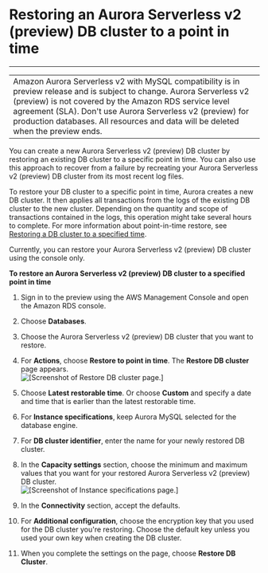 # Restoring an Aurora Serverless v2 \(preview\) DB cluster to a point in time<a name="aurora-serverless-2.restore"></a>


****  

|  | 
| --- |
| Amazon Aurora Serverless v2 with MySQL compatibility is in preview release and is subject to change\. Aurora Serverless v2 \(preview\) is not covered by the Amazon RDS service level agreement \(SLA\)\. Don't use Aurora Serverless v2 \(preview\) for production databases\. All resources and data will be deleted when the preview ends\.  | 

You can create a new Aurora Serverless v2 \(preview\) DB cluster by restoring an existing DB cluster to a specific point in time\. You can also use this approach to recover from a failure by recreating your Aurora Serverless v2 \(preview\) DB cluster from its most recent log files\. 

To restore your DB cluster to a specific point in time, Aurora creates a new DB cluster\. It then applies all transactions from the logs of the existing DB cluster to the new cluster\. Depending on the quantity and scope of transactions contained in the logs, this operation might take several hours to complete\. For more information about point\-in\-time restore, see [Restoring a DB cluster to a specified time](https://docs.aws.amazon.com/AmazonRDS/latest/AuroraUserGuide/USER_PIT.html)\.

Currently, you can restore your Aurora Serverless v2 \(preview\) DB cluster using the console only\.

**To restore an Aurora Serverless v2 \(preview\) DB cluster to a specified point in time**

1. Sign in to the preview using the AWS Management Console and open the Amazon RDS console\.

1. Choose **Databases**\.

1. Choose the Aurora Serverless v2 \(preview\) DB cluster that you want to restore\.

1. For **Actions**, choose **Restore to point in time**\. The **Restore DB cluster** page appears\.  
![\[Screenshot of Restore DB cluster page.\]](http://docs.aws.amazon.com/AmazonRDS/latest/AuroraUserGuide/images/aurora-sles2-pitr-db-1.png)

1. Choose **Latest restorable time**\. Or choose **Custom** and specify a date and time that is earlier than the latest restorable time\.

1. For **Instance specifications**, keep Aurora MySQL selected for the database engine\. 

1. For **DB cluster identifier**, enter the name for your newly restored DB cluster\. 

1. In the **Capacity settings** section, choose the minimum and maximum values that you want for your restored Aurora Serverless v2 \(preview\) DB cluster\.  
![\[Screenshot of Instance specifications page.\]](http://docs.aws.amazon.com/AmazonRDS/latest/AuroraUserGuide/images/aurora-sles2-pitr-db-2.png)

1. In the **Connectivity** section, accept the defaults\. 

1. For **Additional configuration**, choose the encryption key that you used for the DB cluster you're restoring\. Choose the default key unless you used your own key when creating the DB cluster\.

1. When you complete the settings on the page, choose **Restore DB Cluster**\.
